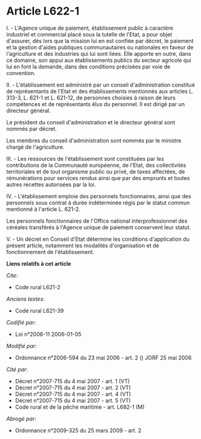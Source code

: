 # Article L622-1

I. - L'Agence unique de paiement, établissement public à caractère industriel et commercial placé sous la tutelle de l'Etat,
a pour objet d'assurer, dès lors que la mission lui en est confiée par décret, le paiement et la gestion d'aides publiques
communautaires ou nationales en faveur de l'agriculture et des industries qui lui sont liées. Elle apporte en outre, dans ce
domaine, son appui aux établissements publics du secteur agricole qui lui en font la demande, dans des conditions précisées
par voie de convention.

II. - L'établissement est administré par un conseil d'administration constitué de représentants de l'Etat et des
établissements mentionnés aux articles L. 313-3, L. 621-1 et L. 621-12, de personnes choisies à raison de leurs compétences
et de représentants élus du personnel. Il est dirigé par un directeur général.

Le président du conseil d'administration et le directeur général sont nommés par décret.

Les membres du conseil d'administration sont nommés par le ministre chargé de l'agriculture.

III. - Les ressources de l'établissement sont constituées par les contributions de la Communauté européenne, de l'Etat, des
collectivités territoriales et de tout organisme public ou privé, de taxes affectées, de rémunérations pour services rendus
ainsi que par des emprunts et toutes autres recettes autorisées par la loi.

IV. - L'établissement emploie des personnels fonctionnaires, ainsi que des personnels sous contrat à durée indéterminée régis
par le statut commun mentionné à l'article L. 621-2.

Les personnels fonctionnaires de l'Office national interprofessionnel des céréales transférés à l'Agence unique de paiement
conservent leur statut.

V. - Un décret en Conseil d'Etat détermine les conditions d'application du présent article, notamment les modalités
d'organisation et de fonctionnement de l'établissement.

**Liens relatifs à cet article**

_Cite_:

  - Code rural L621-2

_Anciens textes_:

  - Code rural L621-39

_Codifié par_:

  - Loi n°2006-11 2006-01-05

_Modifié par_:

  - Ordonnance n°2006-594 du 23 mai 2006 - art. 2 () JORF 25 mai 2006

_Cité par_:

  - Décret n°2007-715 du 4 mai 2007 - art. 1 (VT)
  - Décret n°2007-715 du 4 mai 2007 - art. 2 (VT)
  - Décret n°2007-715 du 4 mai 2007 - art. 4 (VT)
  - Décret n°2007-715 du 4 mai 2007 - art. 5 (VT)
  - Code rural et de la pêche maritime - art. L682-1 (M)

_Abrogé par_:

  - Ordonnance n°2009-325 du 25 mars 2009 - art. 2
